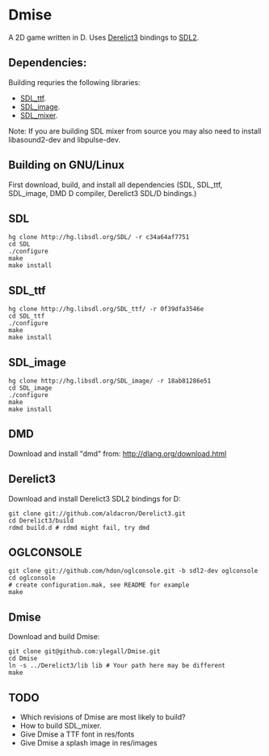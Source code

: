 Dmise
=====

A 2D game written in D. Uses 
[Derelict3](https://github.com/aldacron/Derelict3) bindings to 
[SDL2](http://www.libsdl.org/).

Dependencies:
-------------
Building requries the following libraries:

* [SDL_ttf](http://www.libsdl.org/projects/SDL_ttf/).
* [SDL_image](http://www.libsdl.org/projects/SDL_image/).
* [SDL_mixer](http://www.libsdl.org/projects/SDL_mixer/).

Note: If you are building SDL mixer from source you may also need to 
install libasound2-dev and libpulse-dev.

Building on GNU/Linux
---------------------

First download, build, and install all dependencies (SDL, SDL_ttf, 
SDL_image, DMD D compiler, Derelict3 SDL/D bindings.)

SDL
---

    hg clone http://hg.libsdl.org/SDL/ -r c34a64af7751
    cd SDL
    ./configure
    make
    make install

SDL_ttf
---

    hg clone http://hg.libsdl.org/SDL_ttf/ -r 0f39dfa3546e
    cd SDL_ttf
    ./configure
    make
    make install

SDL_image
---

    hg clone http://hg.libsdl.org/SDL_image/ -r 18ab81286e51
    cd SDL_image
    ./configure
    make
    make install

DMD
---
Download and install "dmd" from:
http://dlang.org/download.html

Derelict3
---------
Download and install Derelict3 SDL2 bindings for D:

    git clone git://github.com/aldacron/Derelict3.git
    cd Derelict3/build
    rdmd build.d # rdmd might fail, try dmd

OGLCONSOLE
----------

    git clone git://github.com/hdon/oglconsole.git -b sdl2-dev oglconsole
    cd oglconsole
    # create configuration.mak, see README for example
    make

Dmise
-----
Download and build Dmise:

    git clone git@github.com:ylegall/Dmise.git
    cd Dmise
    ln -s ../Derelict3/lib lib # Your path here may be different
    make

TODO
----
* Which revisions of Dmise are most likely to build?
* How to build SDL_mixer.
* Give Dmise a TTF font in res/fonts
* Give Dmise a splash image in res/images
